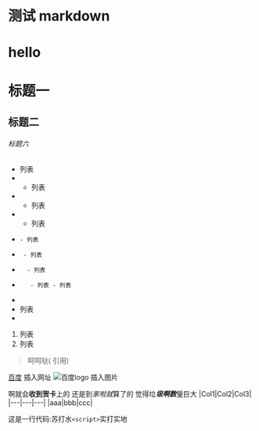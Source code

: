 # 测试 markdown
# hello
  # 标题一
  ## 标题二
######  标题六

 - 列表
 -  - 列表
 -   - 列表
 -    - 列表
 -     - 列表
 -      - 列表
 -       - 列表
 -        - 列表 - 列表
 -        
  - 列表
  - 
  1.  列表
2. 列表

>  呵呵哒( 引用)

[百度](http://www.baidu.com)       插入网址
![百度logo](http://www.baidu.com)  插入图片

啊就会**收到贺卡**上的
还是到*家啦就*算了的
觉得垃***圾啊数***量巨大
|Col1|Col2|Col3|
|---|---|---|
|aaa|bbb|ccc|


这是一行代码:苏打水`<script>`实打实地




